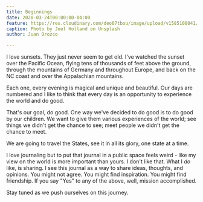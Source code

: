 ```yaml
---
title: Beginnings
date: 2020-03-24T00:00:00-04:00
feature: https://res.cloudinary.com/deo07tbou/image/upload/v1585108041/explorozcos/joel-holland-RwxJtL-WshE-unsplash_pewcm1.jpg
caption: Photo by Joel Holland on Unsplash
author: Juan Orozco

---
```

I love sunsets. They just never seem to get old. I've watched the sunset over the Pacific Ocean, flying tens of thousands of feet above the ground, through the mountains of Germany and throughout Europe, and back on the NC coast and over the Appalachian mountains.

Each one, every evening is magical and unique and beautiful.  Our days are numbered and I like to think that every day is an opportunity to experience the world and do good.

That's our goal, do good. One way we've decided to do good is to do good by our children. We want to give them various experiences of the world; see things we didn't get the chance to see; meet people we didn't get the chance to meet.

We are going to travel the States, see it in all its glory, one state at a time.

I love journaling but to put that journal in a public space feels weird - like my view on the world is more important than yours. I don't like that. What I _do_ like, is sharing. I see this journal as a way to share ideas, thoughts, and opinions. You might not agree. You might find inspiration. You might find friendship. If you say "Yes" to any of the above, well, mission accomplished. 

Stay tuned as we push ourselves on this journey.